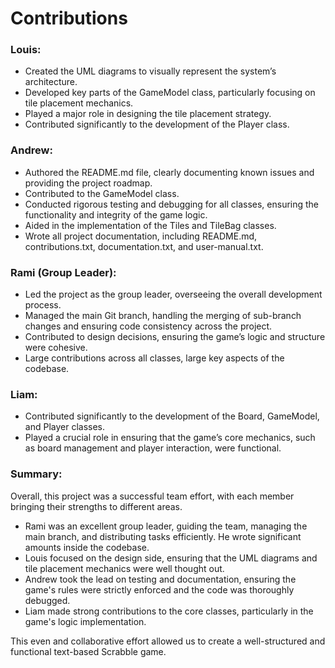 # Contributions
### Louis:
- Created the UML diagrams to visually represent the system’s architecture.
- Developed key parts of the GameModel class, particularly focusing on tile placement mechanics.
- Played a major role in designing the tile placement strategy.
- Contributed significantly to the development of the Player class.
### Andrew:
- Authored the README.md file, clearly documenting known issues and providing the project roadmap.
- Contributed to the GameModel class.
- Conducted rigorous testing and debugging for all classes, ensuring the functionality and integrity of the game logic.
- Aided in the implementation of the Tiles and TileBag classes.
- Wrote all project documentation, including README.md, contributions.txt, documentation.txt, and user-manual.txt.
### Rami (Group Leader):
- Led the project as the group leader, overseeing the overall development process.
- Managed the main Git branch, handling the merging of sub-branch changes and ensuring code consistency across the project.
- Contributed to design decisions, ensuring the game’s logic and structure were cohesive.
- Large contributions across all classes, large key aspects of the codebase.
### Liam:
- Contributed significantly to the development of the Board, GameModel, and Player classes.
- Played a crucial role in ensuring that the game’s core mechanics, such as board management and player interaction, were functional.

### Summary:
Overall, this project was a successful team effort, with each member bringing their strengths to different areas. 
- Rami was an excellent group leader, guiding the team, managing the main branch, and distributing tasks efficiently. He wrote significant amounts inside the codebase.
- Louis focused on the design side, ensuring that the UML diagrams and tile placement mechanics were well thought out.
- Andrew took the lead on testing and documentation, ensuring the game's rules were strictly enforced and the code was thoroughly debugged.
- Liam made strong contributions to the core classes, particularly in the game's logic implementation. 

This even and collaborative effort allowed us to create a well-structured and functional text-based Scrabble game.